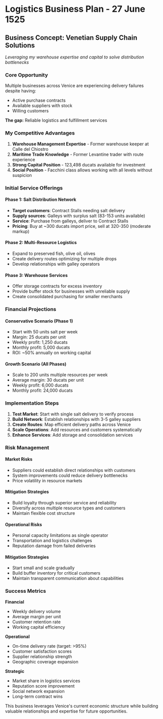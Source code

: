# Logistics Business Plan - 27 June 1525

## Business Concept: Venetian Supply Chain Solutions
*Leveraging my warehouse expertise and capital to solve distribution bottlenecks*

### Core Opportunity
Multiple businesses across Venice are experiencing delivery failures despite having:
- Active purchase contracts
- Available suppliers with stock
- Willing customers

**The gap:** Reliable logistics and fulfillment services

### My Competitive Advantages
1. **Warehouse Management Expertise** - Former warehouse keeper at Calle del Chiostro
2. **Maritime Trade Knowledge** - Former Levantine trader with route experience  
3. **Strong Capital Position** - 123,498 ducats available for investment
4. **Social Position** - Facchini class allows working with all levels without suspicion

### Initial Service Offerings

#### Phase 1: Salt Distribution Network
- **Target customers**: Contract Stalls needing salt delivery
- **Supply sources**: Galleys with surplus salt (83-153 units available)
- **Service**: Purchase from galleys, deliver to Contract Stalls
- **Pricing**: Buy at ~300 ducats import price, sell at 320-350 (moderate markup)

#### Phase 2: Multi-Resource Logistics
- Expand to preserved fish, olive oil, olives
- Create delivery routes optimizing for multiple drops
- Develop relationships with galley operators

#### Phase 3: Warehouse Services
- Offer storage contracts for excess inventory
- Provide buffer stock for businesses with unreliable supply
- Create consolidated purchasing for smaller merchants

### Financial Projections

#### Conservative Scenario (Phase 1)
- Start with 50 units salt per week
- Margin: 25 ducats per unit
- Weekly profit: 1,250 ducats
- Monthly profit: 5,000 ducats
- ROI: ~50% annually on working capital

#### Growth Scenario (All Phases)
- Scale to 200 units multiple resources per week
- Average margin: 30 ducats per unit
- Weekly profit: 6,000 ducats
- Monthly profit: 24,000 ducats

### Implementation Steps

1. **Test Market**: Start with single salt delivery to verify process
2. **Build Network**: Establish relationships with 3-5 galley suppliers
3. **Create Routes**: Map efficient delivery paths across Venice
4. **Scale Operations**: Add resources and customers systematically
5. **Enhance Services**: Add storage and consolidation services

### Risk Management

#### Market Risks
- Suppliers could establish direct relationships with customers
- System improvements could reduce delivery bottlenecks
- Price volatility in resource markets

#### Mitigation Strategies
- Build loyalty through superior service and reliability
- Diversify across multiple resource types and customers
- Maintain flexible cost structure

#### Operational Risks
- Personal capacity limitations as single operator
- Transportation and logistics challenges
- Reputation damage from failed deliveries

#### Mitigation Strategies
- Start small and scale gradually
- Build buffer inventory for critical customers
- Maintain transparent communication about capabilities

### Success Metrics

**Financial**
- Weekly delivery volume
- Average margin per unit
- Customer retention rate
- Working capital efficiency

**Operational**
- On-time delivery rate (target: >95%)
- Customer satisfaction scores
- Supplier relationship strength
- Geographic coverage expansion

**Strategic**
- Market share in logistics services
- Reputation score improvement
- Social network expansion
- Long-term contract wins

This business leverages Venice's current economic structure while building valuable relationships and expertise for future opportunities.